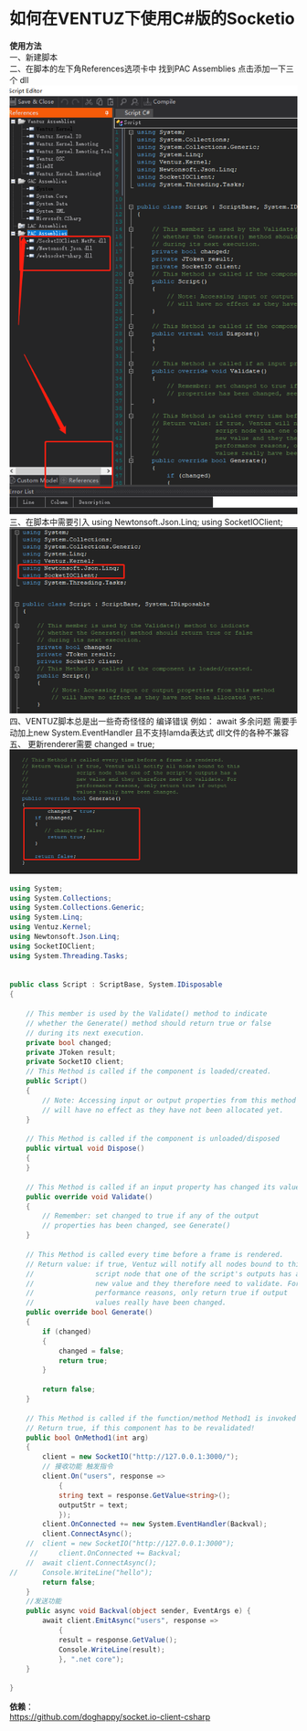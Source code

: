 # 如何在VENTUZ下使用C#版的Socketio 
**使用方法**  
    一、新建脚本  
    二、在脚本的左下角References选项卡中 找到PAC Assemblies  点击添加一下三个 dll 
    ![alt 截图1](./1.png)   
    三、在脚本中需要引入 using Newtonsoft.Json.Linq; using SocketIOClient;  
    ![alt 截图1](./2.png)  
    四、VENTUZ脚本总是出一些奇奇怪怪的 编译错误 例如： await 多余问题 需要手动加上new System.EventHandler 且不支持lamda表达式  dll文件的各种不兼容  
    五、 更新renderer需要 changed = true;  
    ![alt 截图1](./3.png) 
    
```cs 
using System;
using System.Collections;
using System.Collections.Generic;
using System.Linq;
using Ventuz.Kernel;
using Newtonsoft.Json.Linq;
using SocketIOClient;
using System.Threading.Tasks;


public class Script : ScriptBase, System.IDisposable
{
    
    // This member is used by the Validate() method to indicate
    // whether the Generate() method should return true or false
    // during its next execution.
    private bool changed;
    private JToken result;
	private	SocketIO client;
    // This Method is called if the component is loaded/created.
    public Script()
    {
        // Note: Accessing input or output properties from this method
        // will have no effect as they have not been allocated yet.
    }
    
    // This Method is called if the component is unloaded/disposed
    public virtual void Dispose()
    {
    }
    
    // This Method is called if an input property has changed its value
    public override void Validate()
    {
        // Remember: set changed to true if any of the output 
        // properties has been changed, see Generate()
    }
    
    // This Method is called every time before a frame is rendered.
    // Return value: if true, Ventuz will notify all nodes bound to this
    //               script node that one of the script's outputs has a
    //               new value and they therefore need to validate. For
    //               performance reasons, only return true if output
    //               values really have been changed.
    public override bool Generate()
    {
        if (changed)
        {
            changed = false;
            return true;
        }

        return false;
	}
	
	// This Method is called if the function/method Method1 is invoked by the user or a bound event.
	// Return true, if this component has to be revalidated!
	public bool OnMethod1(int arg)
	{
		client = new SocketIO("http://127.0.0.1:3000/");
        // 接收功能 触发指令
		client.On("users", response =>
			{
			string text = response.GetValue<string>();
			outputStr = text;
			});
		client.OnConnected += new System.EventHandler(Backval);
		client.ConnectAsync();
	//	client = new SocketIO("http://127.0.0.1:3000");
	 //  	client.OnConnected += Backval;
	//	await client.ConnectAsync();
//		Console.WriteLine("hello");
		return false;
	}
    //发送功能
	public async void Backval(object sender, EventArgs e) {
		await client.EmitAsync("users", response =>
			{
			result = response.GetValue();
			Console.WriteLine(result);
			}, ".net core");
	}

}
```

**依赖**：  
https://github.com/doghappy/socket.io-client-csharp